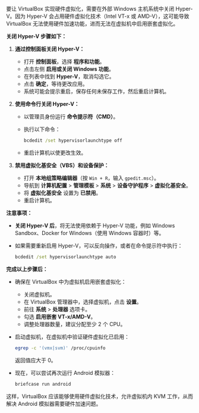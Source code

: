 要让 VirtualBox 实现硬件虚拟化，需要在外部 Windows 主机系统中关闭 Hyper-V。因为 Hyper-V 会占用硬件虚拟化技术（Intel VT-x 或 AMD-V），这可能导致 VirtualBox 无法使用硬件加速功能，进而无法在虚拟机中启用嵌套虚拟化。

**关闭 Hyper-V 步骤如下：**

1. **通过控制面板关闭 Hyper-V：**

   - 打开 **控制面板**，选择 **程序和功能**。
   - 点击左侧 **启用或关闭 Windows 功能**。
   - 在列表中找到 **Hyper-V**，取消勾选它。
   - 点击 **确定**，等待更改应用。
   - 系统可能会提示重启，保存任何未保存工作，然后重启计算机。

2. **使用命令行关闭 Hyper-V：**

   - 以管理员身份运行 **命令提示符（CMD）**。
   - 执行以下命令：

     ```cmd
     bcdedit /set hypervisorlaunchtype off
     ```

   - 重启计算机以使更改生效。

3. **禁用虚拟化基安全（VBS）和设备保护：**

   - 打开 **本地组策略编辑器**（按 `Win + R`，输入 `gpedit.msc`）。
   - 导航到 **计算机配置** > **管理模板** > **系统** > **设备守护程序** > **虚拟化基安全**。
   - 将 **虚拟化基安全** 设置为 **已禁用**。
   - 重启计算机。

**注意事项：**

- **关闭 Hyper-V 后**，将无法使用依赖于 Hyper-V 功能，例如 Windows Sandbox、Docker for Windows（使用 Windows 容器时）等。
- 如果需要重新启用 Hyper-V，可以反向操作，或者在命令提示符中执行：

  ```cmd
  bcdedit /set hypervisorlaunchtype auto
  ```

**完成以上步骤后：**

- 确保在 VirtualBox 中为虚拟机启用嵌套虚拟化：

  - 关闭虚拟机。
  - 在 VirtualBox 管理器中，选择虚拟机，点击 **设置**。
  - 前往 **系统** > **处理器** 选项卡。
  - 勾选 **启用嵌套 VT-x/AMD-V**。
  - 调整处理器数量，建议分配至少 2 个 CPU。

- 启动虚拟机，在虚拟机中验证硬件虚拟化已启用：

  ```bash
  egrep -c '(vmx|svm)' /proc/cpuinfo
  ```

  返回值应大于 0。

- 现在，可以尝试再次运行 Android 模拟器：

  ```bash
  briefcase run android
  ```

这样，VirtualBox 应该能够使用硬件虚拟化技术，允许虚拟机内 KVM 工作，从而解决 Android 模拟器需要硬件加速问题。